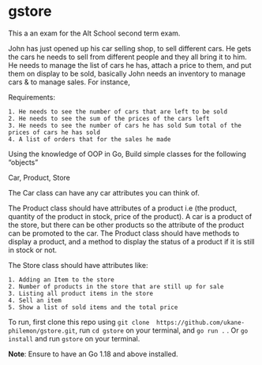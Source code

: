 # gstore
This a an exam for the Alt School second term exam.

John has just opened up his car selling shop, to sell different cars. He gets
the cars he needs to sell from different people and they all bring it to him. He
needs to manage the list of cars he has, attach a price to them, and put them on
display to be sold, basically John needs an inventory to manage cars & to manage
sales. For instance,

Requirements:

    1. He needs to see the number of cars that are left to be sold
    2. He needs to see the sum of the prices of the cars left
    3. He needs to see the number of cars he has sold Sum total of the prices of cars he has sold
    4. A list of orders that for the sales he made

Using the knowledge of OOP in Go, Build simple classes for the following
“objects”

Car, Product, Store

The Car class can have any car attributes you can think of.

The Product class should have attributes of a product i.e (the product, quantity
of the product in stock, price of the product). A car is a product of the store,
but there can be other products so the attribute of the product can be promoted
to the car. The Product class should have methods to display a product, and a
method to display the status of a product if it is still in stock or not.

The Store class should have attributes like:

    1. Adding an Item to the store
    2. Number of products in the store that are still up for sale
    3. Listing all product items in the store
    4. Sell an item
    5. Show a list of sold items and the total price

To run, first clone this repo using `git clone  https://github.com/ukane-philemon/gstore.git`, run `cd gstore` on your terminal, and `go run .` . Or `go install` and run `gstore` on your terminal.

**Note**: Ensure to have an Go 1.18 and above installed.

